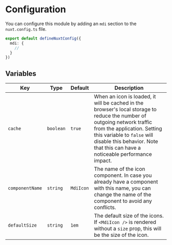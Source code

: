 # Configuration

You can configure this module by adding an `mdi` section to the `nuxt.config.ts` file.

```ts [nuxt.config.ts]
export default defineNuxtConfig({
  mdi: {
    //
  }
})
```

## Variables

| **Key**         | **Type**  | **Default** | **Description**                                                                                                                                                                                                                                                       |
|-----------------|-----------|-------------|-----------------------------------------------------------------------------------------------------------------------------------------------------------------------------------------------------------------------------------------------------------------------|
| `cache`         | `boolean` | `true`      | When an icon is loaded, it will be cached in the browser's local storage to reduce the number of outgoing network traffic from the application. Setting this variable to `false` will disable this behavior. Note that this can have a noticeable performance impact. |
| `componentName` | `string`  | `MdiIcon`   | The name of the icon component. In case you already have a component with this name, you can change the name of the component to avoid any conflicts.                                                                                                                 |
| `defaultSize`   | `string`  | `1em`       | The default size of the icons. If `<MdiIcon />` is rendered without a `size` prop, this will be the size of the icon.                                                                                                                                                 |

